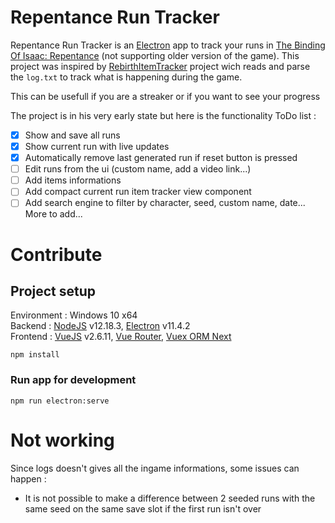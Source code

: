 # Repentance Run Tracker
Repentance Run Tracker is an [Electron](https://www.electronjs.org/) app to track your runs in [The Binding Of Isaac: Repentance](https://store.steampowered.com/app/1426300/The_Binding_of_Isaac_Repentance/) (not supporting older version of the game). This project was inspired by [RebirthItemTracker](https://github.com/Rchardon/RebirthItemTracker) project wich reads and parse the ``log.txt`` to track what is happening during the game.

This can be usefull if you are a streaker or if you want to see your progress

The project is in his very early state but here is the functionality ToDo list :
- [x] Show and save all runs
- [x] Show current run with live updates
- [X] Automatically remove last generated run if reset button is pressed
- [ ] Edit runs from the ui (custom name, add a video link...)
- [ ] Add items informations
- [ ] Add compact current run item tracker view component
- [ ] Add search engine to filter by character, seed, custom name, date...\
More to add...

# Contribute
## Project setup
Environment : Windows 10 x64\
Backend : [NodeJS](https://nodejs.org/en/download/) v12.18.3, [Electron](https://www.electronjs.org/) v11.4.2\
Frontend : [VueJS](https://vuejs.org/) v2.6.11, [Vue Router](https://router.vuejs.org/), [Vuex ORM Next](https://next.vuex-orm.org/)
```
npm install
```

### Run app for development
```
npm run electron:serve
```

# Not working
Since logs doesn't gives all the ingame informations, some issues can happen :
- It is not possible to make a difference between 2 seeded runs with the same seed on the same save slot if the first run isn't over